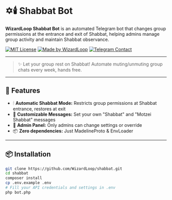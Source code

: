 # ✡️🕯️ Shabbat Bot

**WizardLoop Shabbat Bot** is an automated Telegram bot that changes group permissions at the entrance and exit of Shabbat, helping admins manage group activity and maintain Shabbat observance.

[![MIT License](https://img.shields.io/badge/license-MIT-blue.svg)](LICENSE)
[![Made by WizardLoop](https://img.shields.io/badge/Made%20by-WizardLoop-blue)](https://github.com/WizardLoop)
[![Telegram Contact](https://img.shields.io/badge/contact-%40WizardLoop-blue?logo=telegram)](https://t.me/WizardLoop)

---

> ✨ Let your group rest on Shabbat! Automate muting/unmuting group chats every week, hands free.

---

## 🚀 Features

- 🕯 **Automatic Shabbat Mode:** Restricts group permissions at Shabbat entrance, restores at exit
- 🔔 **Customizable Messages:** Set your own "Shabbat" and "Motzei Shabbat" messages
- 👑 **Admin Panel:** Only admins can change settings or override
- 📦 **Zero dependencies:** Just MadelineProto & EnvLoader

---

## 📦 Installation

```bash
git clone https://github.com/WizardLoop/shabbat.git
cd shabbat
composer install
cp .env.example .env
# Fill your API credentials and settings in .env
php bot.php
